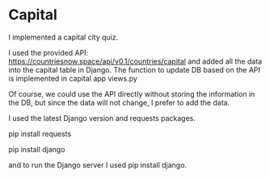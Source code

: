 # Capital
I implemented a capital city quiz.

I used the provided API: https://countriesnow.space/api/v0.1/countries/capital and added all the data into the capital table in Django.
The function to update DB based on the API is implemented in capital app views.py

Of course, we could use the API directly without storing the information in the DB, but since the data will not change, I prefer to add the data.

I used the latest Django version and requests packages.

pip install requests

pip install django

and to run the Django server I used pip install django.

